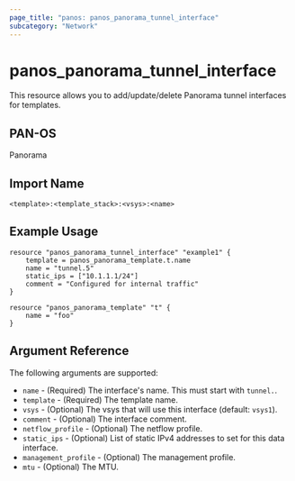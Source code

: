 ```yaml
---
page_title: "panos: panos_panorama_tunnel_interface"
subcategory: "Network"
---
```


# panos_panorama_tunnel_interface

This resource allows you to add/update/delete Panorama tunnel interfaces
for templates.


## PAN-OS

Panorama


## Import Name

```
<template>:<template_stack>:<vsys>:<name>
```


## Example Usage

```hcl
resource "panos_panorama_tunnel_interface" "example1" {
    template = panos_panorama_template.t.name
    name = "tunnel.5"
    static_ips = ["10.1.1.1/24"]
    comment = "Configured for internal traffic"
}

resource "panos_panorama_template" "t" {
    name = "foo"
}
```

## Argument Reference

The following arguments are supported:

* `name` - (Required) The interface's name.  This must start with `tunnel.`.
* `template` - (Required) The template name.
* `vsys` - (Optional) The vsys that will use this interface (default: `vsys1`).
* `comment` - (Optional) The interface comment.
* `netflow_profile` - (Optional) The netflow profile.
* `static_ips` - (Optional) List of static IPv4 addresses to set for this data
  interface.
* `management_profile` - (Optional) The management profile.
* `mtu` - (Optional) The MTU.
